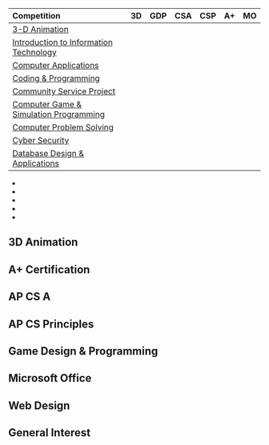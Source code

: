 | Competition | 3D | GDP | CSA | CSP | A+ | MO |
| :--- | :---: | :---: | :---: | :---: | :---:  | :---: |
| [3-D Animation](https://www.fbla-pbl.org/competitive-event/3-d-animation/) |   |   |   |   |   |   |
| [Introduction to Information Technology](https://www.fbla-pbl.org/competitive-event/introduction-to-information-technology/) |   |   |   |   |   |   |
| [Computer Applications](https://www.fbla-pbl.org/competitive-event/computer-applications-fbla/) |   |   |   |   |   |   |
| [Coding & Programming](https://www.fbla-pbl.org/competitive-event/coding-programming/) |   |   |   |   |   |   |
| [Community Service Project](https://www.fbla-pbl.org/competitive-event/community-service-project-fbla/) |   |   |   |   |   |   |
| [Computer Game & Simulation Programming](https://www.fbla-pbl.org/competitive-event/computer-game-simulation-programming/) |   |   |   |   |   |   |
| [Computer Problem Solving](https://www.fbla-pbl.org/competitive-event/computer-problem-solving/) |   |   |   |   |   |   |
| [Cyber Security](https://www.fbla-pbl.org/competitive-event/cyber-security-fbla/) |   |   |   |   |   |   |
| [Database Design & Applications](https://www.fbla-pbl.org/competitive-event/database-design-applications/) |   |   |   |   |   |   |
* []()
* []()
* []()
* []()
* []()

## 3D Animation

## A+ Certification

## AP CS A

## AP CS Principles

## Game Design & Programming

## Microsoft Office

## Web Design

## General Interest
